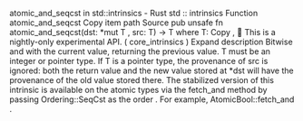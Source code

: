 atomic_and_seqcst in std::intrinsics - Rust
std
::
intrinsics
Function
atomic_and_seqcst
Copy item path
Source
pub unsafe fn atomic_and_seqcst<T>(dst:
*mut T
, src: T) -> T
where
    T:
Copy
,
🔬
This is a nightly-only experimental API. (
core_intrinsics
)
Expand description
Bitwise and with the current value, returning the previous value.
T
must be an integer or pointer type.
If
T
is a pointer type, the provenance of
src
is ignored: both the return value and the new
value stored at
*dst
will have the provenance of the old value stored there.
The stabilized version of this intrinsic is available on the
atomic
types via the
fetch_and
method by passing
Ordering::SeqCst
as the
order
. For example,
AtomicBool::fetch_and
.